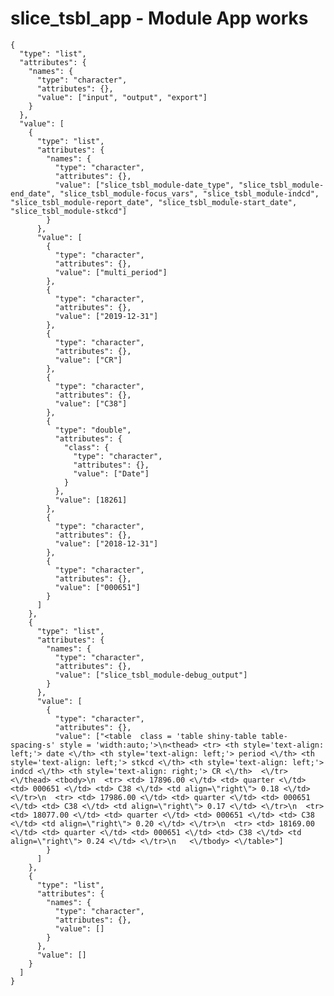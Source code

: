 # slice_tsbl_app - Module App works

    {
      "type": "list",
      "attributes": {
        "names": {
          "type": "character",
          "attributes": {},
          "value": ["input", "output", "export"]
        }
      },
      "value": [
        {
          "type": "list",
          "attributes": {
            "names": {
              "type": "character",
              "attributes": {},
              "value": ["slice_tsbl_module-date_type", "slice_tsbl_module-end_date", "slice_tsbl_module-focus_vars", "slice_tsbl_module-indcd", "slice_tsbl_module-report_date", "slice_tsbl_module-start_date", "slice_tsbl_module-stkcd"]
            }
          },
          "value": [
            {
              "type": "character",
              "attributes": {},
              "value": ["multi_period"]
            },
            {
              "type": "character",
              "attributes": {},
              "value": ["2019-12-31"]
            },
            {
              "type": "character",
              "attributes": {},
              "value": ["CR"]
            },
            {
              "type": "character",
              "attributes": {},
              "value": ["C38"]
            },
            {
              "type": "double",
              "attributes": {
                "class": {
                  "type": "character",
                  "attributes": {},
                  "value": ["Date"]
                }
              },
              "value": [18261]
            },
            {
              "type": "character",
              "attributes": {},
              "value": ["2018-12-31"]
            },
            {
              "type": "character",
              "attributes": {},
              "value": ["000651"]
            }
          ]
        },
        {
          "type": "list",
          "attributes": {
            "names": {
              "type": "character",
              "attributes": {},
              "value": ["slice_tsbl_module-debug_output"]
            }
          },
          "value": [
            {
              "type": "character",
              "attributes": {},
              "value": ["<table  class = 'table shiny-table table- spacing-s' style = 'width:auto;'>\n<thead> <tr> <th style='text-align: left;'> date <\/th> <th style='text-align: left;'> period <\/th> <th style='text-align: left;'> stkcd <\/th> <th style='text-align: left;'> indcd <\/th> <th style='text-align: right;'> CR <\/th>  <\/tr> <\/thead> <tbody>\n  <tr> <td> 17896.00 <\/td> <td> quarter <\/td> <td> 000651 <\/td> <td> C38 <\/td> <td align=\"right\"> 0.18 <\/td> <\/tr>\n  <tr> <td> 17986.00 <\/td> <td> quarter <\/td> <td> 000651 <\/td> <td> C38 <\/td> <td align=\"right\"> 0.17 <\/td> <\/tr>\n  <tr> <td> 18077.00 <\/td> <td> quarter <\/td> <td> 000651 <\/td> <td> C38 <\/td> <td align=\"right\"> 0.20 <\/td> <\/tr>\n  <tr> <td> 18169.00 <\/td> <td> quarter <\/td> <td> 000651 <\/td> <td> C38 <\/td> <td align=\"right\"> 0.24 <\/td> <\/tr>\n   <\/tbody> <\/table>"]
            }
          ]
        },
        {
          "type": "list",
          "attributes": {
            "names": {
              "type": "character",
              "attributes": {},
              "value": []
            }
          },
          "value": []
        }
      ]
    }

